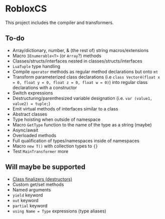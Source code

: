 ﻿# RobloxCS
This project includes the compiler and transformers.

## To-do
- Array/dictionary, number, & (the rest of) string macros/extensions
- Macro `IEnumerable<T>` (or `Array`?) methods
- Classes/structs/interfaces nested in classes/structs/interfaces
- `LuaTuple` type handling
- Compile `operator` methods as regular method declarations but onto `mt`
- Transform parameterized class declarations (i.e `class Vector4(float x = 0, float y = 0, float z = 0, float w = 0)`) into regular class declarations with a constructor
- Switch expressions
- Destructuring/parenthesized variable designation (i.e. `var (value1, value2) = tuple;`)
- Emit virtual methods of interfaces similar to a class
- Abstract classes
- Type hoisting when outside of namespace
- Macro `GetType` function to the name of the type as a string (maybe)
- Async/await
- Overloaded methods
- Full qualification of types/namespaces inside of namespaces
- Macro `new T()` with collection types to `{}`
- Test `MainTransformer` more

## Will maybe be supported
- [Class finalizers (destructors)](https://learn.microsoft.com/en-us/dotnet/csharp/programming-guide/classes-and-structs/finalizers)
- Custom get/set methods
- Named arguments
- `yield` keyword
- `out` keyword
- `partial` keyword
- `using Name = Type` expressions (type aliases)
